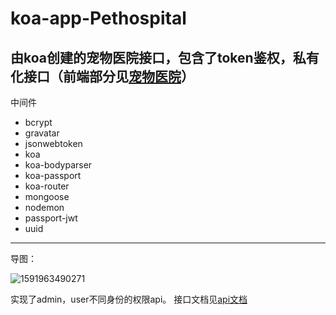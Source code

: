 # koa-app-Pethospital
由koa创建的宠物医院接口，包含了token鉴权，私有化接口（前端部分见[宠物医院](https://github.com/ZhaoSheng2000/pethospital-react)）
-----
中间件
- bcrypt
- gravatar
- jsonwebtoken
- koa
- koa-bodyparser
- koa-passport
- koa-router
- mongoose
- nodemon
- passport-jwt
- uuid
------
导图：

![1591963490271](https://tva1.sinaimg.cn/large/007S8ZIlly1gfprg9nexsj30u016gk2z.jpg)

实现了admin，user不同身份的权限api。
接口文档见[api文档](https://www.showdoc.cc/zhaosheng?page_id=4682563889523350)

